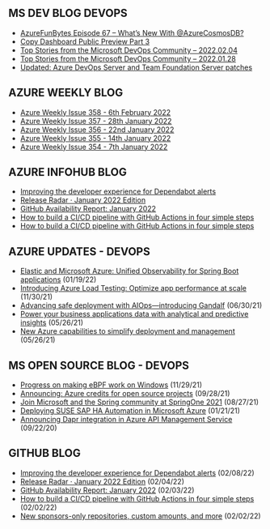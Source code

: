 ## MS DEV BLOG DEVOPS 

<!-- DEVBLOGDEVOPS:START -->
- [AzureFunBytes Episode 67 – What’s New With @AzureCosmosDB?](https://devblogs.microsoft.com/devops/azurefunbytes-episode-67-whats-new-with-azurecosmosdb/)
- [Copy Dashboard Public Preview Part 3](https://devblogs.microsoft.com/devops/copy-dashboard-public-preview-part-3/)
- [Top Stories from the Microsoft DevOps Community – 2022.02.04](https://devblogs.microsoft.com/devops/top-stories-from-the-microsoft-devops-community-2022-02-04/)
- [Top Stories from the Microsoft DevOps Community – 2022.01.28](https://devblogs.microsoft.com/devops/top-stories-from-the-microsoft-devops-community-2022-01-28/)
- [Updated: Azure DevOps Server and Team Foundation Server patches](https://devblogs.microsoft.com/devops/azure-devops-server-and-team-foundation-server-patches/)
<!-- DEVBLOGDEVOPS:END -->


## AZURE WEEKLY BLOG

<!-- AZUREWEEKLY:START -->
- [Azure Weekly Issue 358 - 6th February 2022](https://azureweekly.info/issue-358.html)
- [Azure Weekly Issue 357 - 28th January 2022](https://azureweekly.info/issue-357.html)
- [Azure Weekly Issue 356 - 22nd January 2022](https://azureweekly.info/issue-356.html)
- [Azure Weekly Issue 355 - 14th January 2022](https://azureweekly.info/issue-355.html)
- [Azure Weekly Issue 354 - 7th January 2022](https://azureweekly.info/issue-354.html)
<!-- AZUREWEEKLY:END -->

## AZURE INFOHUB BLOG 

<!-- AZUREINFOHUB:START -->
- [Improving the developer experience for Dependabot alerts](https://github.blog/2022-02-08-improving-developer-experience-dependabot-alerts/)
- [Release Radar · January 2022 Edition](https://github.blog/2022-02-04-release-radar-jan-2022/)
- [GitHub Availability Report: January 2022](https://github.blog/2022-02-02-github-availability-report-january-2022/)
- [How to build a CI/CD pipeline with GitHub Actions in four simple steps](https://github.blog/2022-02-02-build-ci-cd-pipeline-github-actions-four-steps/)
- [How to build a CI/CD pipeline with GitHub Actions in four simple steps](https://github.blog/2022-02-02-build-ci-cd-pipeline-github-actions-four-steps/)
<!-- AZUREINFOHUB:END -->


## AZURE UPDATES - DEVOPS 

<!-- AZUREUPDATES:START -->

 - [Elastic and Microsoft Azure: Unified Observability for Spring Boot applications](https://azure.microsoft.com/blog/elastic-and-microsoft-azure-unified-observability-for-spring-boot-applications/) (01/19/22)
 - [Introducing Azure Load Testing: Optimize app performance at scale](https://azure.microsoft.com/blog/introducing-azure-load-testing-optimize-app-performance-at-scale/) (11/30/21)
 - [Advancing safe deployment with AIOps—introducing Gandalf](https://azure.microsoft.com/blog/advancing-safe-deployment-with-aiops-introducing-gandalf/) (06/30/21)
 - [Power your business applications data with analytical and predictive insights](https://azure.microsoft.com/blog/power-your-business-applications-data-with-analytical-and-predictive-insights/) (05/26/21)
 - [New Azure capabilities to simplify deployment and management](https://azure.microsoft.com/blog/new-azure-capabilities-to-simplify-deployment-and-management/) (05/26/21)
<!-- AZUREUPDATES:END -->


## MS OPEN SOURCE BLOG - DEVOPS 

<!-- MSOPENSOURCEBLOG:START -->

 - [Progress on making eBPF work on Windows](https://cloudblogs.microsoft.com/opensource/2021/11/29/progress-on-making-ebpf-work-on-windows/) (11/29/21)
 - [Announcing: Azure credits for open source projects](https://cloudblogs.microsoft.com/opensource/2021/09/28/announcing-azure-credits-for-open-source-projects/) (09/28/21)
 - [Join Microsoft and the Spring community at SpringOne 2021](https://cloudblogs.microsoft.com/opensource/2021/08/27/join-microsoft-and-the-spring-community-at-springone-2021/) (08/27/21)
 - [Deploying SUSE SAP HA Automation in Microsoft Azure](https://cloudblogs.microsoft.com/opensource/2021/01/21/deploying-suse-sap-ha-automation-in-microsoft-azure/) (01/21/21)
 - [Announcing Dapr integration in Azure API Management Service](https://cloudblogs.microsoft.com/opensource/2020/09/22/announcing-dapr-integration-azure-api-management-service-apim/) (09/22/20)
<!-- MSOPENSOURCEBLOG:END -->


## GITHUB BLOG


<!-- GITHUB:START -->

 - [Improving the developer experience for Dependabot alerts](https://github.blog/2022-02-08-improving-developer-experience-dependabot-alerts/) (02/08/22)
 - [Release Radar · January 2022 Edition](https://github.blog/2022-02-04-release-radar-jan-2022/) (02/04/22)
 - [GitHub Availability Report: January 2022](https://github.blog/2022-02-02-github-availability-report-january-2022/) (02/03/22)
 - [How to build a CI/CD pipeline with GitHub Actions in four simple steps](https://github.blog/2022-02-02-build-ci-cd-pipeline-github-actions-four-steps/) (02/02/22)
 - [New sponsors-only repositories, custom amounts, and more](https://github.blog/2022-02-02-new-sponsors-only-repositories-custom-amounts-and-more/) (02/02/22)
<!-- GITHUB:END -->
